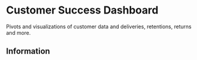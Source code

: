 # Customer Success Dashboard
Pivots and visualizations of customer data and deliveries, retentions, returns and more. 

## Information
